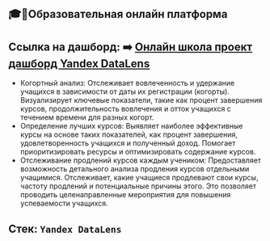 ## :mortar_board::school:Образовательная онлайн платформа
## Ссылка на дашборд: :arrow_right: <a href = "https://datalens.yandex/wly9uxy6r05ki">Онлайн школа проект дашборд Yandex DataLens</a>
- Когортный анализ: Отслеживает вовлеченность и удержание учащихся в зависимости от даты их регистрации (когорты). Визуализирует ключевые показатели, такие как процент завершения курсов, продолжительность вовлечения и отток учащихся с течением времени для разных когорт.
-  Определение лучших курсов: Выявляет наиболее эффективные курсы на основе таких показателей, как процент завершения, удовлетворенность учащихся и полученный доход. Помогает приоритизировать ресурсы и оптимизировать содержание курсов.
- Отслеживание продлений курсов каждым учеником: Предоставляет возможность детального анализа продления курсов отдельными учащимися. Отслеживает, какие учащиеся продлевают свои курсы, частоту продлений и потенциальные причины этого. Это позволяет проводить целенаправленные мероприятия для повышения успеваемости учащихся.
## Стек: `Yandex DataLens`
